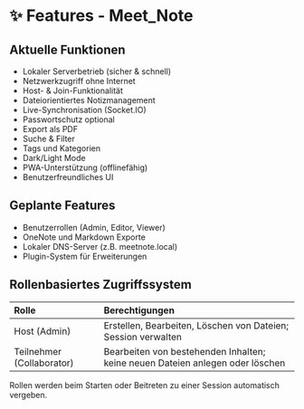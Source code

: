 # ✨ Features - Meet_Note

## Aktuelle Funktionen

- Lokaler Serverbetrieb (sicher & schnell)
- Netzwerkzugriff ohne Internet
- Host- & Join-Funktionalität
- Dateiorientiertes Notizmanagement
- Live-Synchronisation (Socket.IO)
- Passwortschutz optional
- Export als PDF
- Suche & Filter
- Tags und Kategorien
- Dark/Light Mode
- PWA-Unterstützung (offlinefähig)
- Benutzerfreundliches UI

## Geplante Features

- Benutzerrollen (Admin, Editor, Viewer)
- OneNote und Markdown Exporte
- Lokaler DNS-Server (z.B. meetnote.local)
- Plugin-System für Erweiterungen

## Rollenbasiertes Zugriffssystem

| Rolle | Berechtigungen |
|:------|:---------------|
| Host (Admin) | Erstellen, Bearbeiten, Löschen von Dateien; Session verwalten |
| Teilnehmer (Collaborator) | Bearbeiten von bestehenden Inhalten; keine neuen Dateien anlegen oder löschen |

Rollen werden beim Starten oder Beitreten zu einer Session automatisch vergeben.
